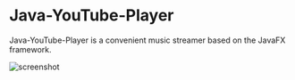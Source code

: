 Java-YouTube-Player
===

Java-YouTube-Player is a convenient music streamer based on the JavaFX framework. 


![screenshot](https://raw.githubusercontent.com/Jaapp-/Java-YouTube-Player/master/img/screenshot.jpg)
